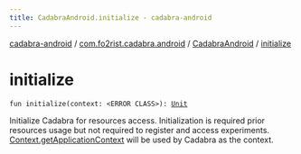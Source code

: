 ```yaml
---
title: CadabraAndroid.initialize - cadabra-android
---
```


[cadabra-android](../../index.html) / [com.fo2rist.cadabra.android](../index.html) / [CadabraAndroid](index.html) / [initialize](./initialize.html)

# initialize

`fun initialize(context: <ERROR CLASS>): `[`Unit`](https://kotlinlang.org/api/latest/jvm/stdlib/kotlin/-unit/index.html)

Initialize Cadabra for resources access.
Initialization is required prior resources usage but not required to register and access experiments.
[Context.getApplicationContext](#) will be used by Cadabra as the context.

